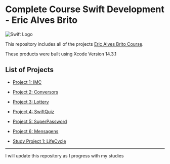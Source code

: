 # Complete Course Swift Development - Eric Alves Brito

![Swift Logo](https://github.com/Luanmarcosdev/eric-swift-course/assets/128191866/33253988-f9a3-4c8f-8763-cc4df5dbc083)

This repository includes all of the projects [Eric Alves Brito Course](https://www.udemy.com/course/curso-completo-de-desenvolvimento-ios11swift4/).

These products were built using Xcode Version 14.3.1

## List of Projects
- [Project 1: IMC](https://github.com/Luanmarcosdev/eric-swift-course/tree/main/IMC)
- [Project 2: Conversors](https://github.com/luanmarcosdev/eric-swift-course/tree/main/Conversors)
- [Project 3: Lottery](https://github.com/luanmarcosdev/eric-swift-course/tree/main/Lottery)
- [Project 4: SwiftQuiz](https://github.com/luanmarcosdev/eric-swift-course/tree/main/SwiftQuiz)
- [Project 5: SuperPassword](https://github.com/luanmarcosdev/eric-swift-course/tree/main/SuperPassword)
- [Project 6: Mensagens](https://github.com/luanmarcosdev/eric-swift-course/tree/main/Mensagens)
  
- [Study Project 1: LifeCycle](https://github.com/luanmarcosdev/eric-swift-course/tree/main/LifeCycle)

  
---
I will update this repository as I progress with my studies
